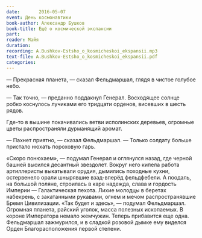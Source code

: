 ```yaml
---
date:		2016-05-07
event: День космонавтики
book-author: Александр Бушков
book-title: Ещё о космической экспансии
part:
reader: Майя
duration:
recording: A.Bushkov-Estsho_o_kosmicheskoi_ekspansii.mp3
text-file: A.Bushkov-Estsho_o_kosmicheskoi_ekspansii.pdf
categories:
---
```

— Прекрасная планета, — сказал Фельдмаршал, глядя в чистое голубое небо.

— Так точно, — преданно поддакнул Генерал. Восходящее солнце робко коснулось лучиками его тридцати орденов, висевших в шесть рядов.

Где-то в вышине покачивались ветви исполинских деревьев, огромные цветы распространяли дурманящий аромат.

— Пахнет приятно, — сказал Фельдмаршал. — Только солдату больше пристало нюхать пороховую гарь.

«Скоро понюхаем», — подумал Генерал и оглянулся назад, где черной башней высился десантный звездолет. Вокруг него кипела работа артиллеристы выкатывали орудия, дымились походные кухни, остервенело орали шнырявшие взад-вперёд фельдфебели. А поодаль, на большой поляне, строилась в каре надежда, слава и гордость Империи — Галактическая пехота. Лихие молодцы в беретах набекрень, с закатанными рукавами, огнем и мечом распространявшие Бремя Цивилизации. «Так будет и здесь», — подумал Фельдмаршал. Огромная планета, райский уголок, масса полезных ископаемых. В короне Императора немало жемчужин. Теперь прибавится еще одна. Фельдмаршал зажмурился, и в сладкой розовой дымке ему виделся Орден Благорасположения первой степени.
